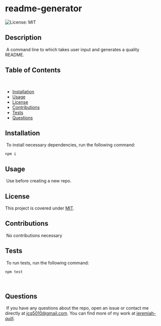 
# readme-generator
![License: MIT](https://img.shields.io/badge/License-MIT-yellow.svg)



## Description


​
A command line to which takes user input and generates a quality README.
​


## Table of Contents

​
- [Installation](#installation)
  ​
- [Usage](#usage)
  ​
- [License](#license)
  ​
- [Contributions](#contributions)
  ​
- [Tests](#tests)
  ​
- [Questions](#questions)
  ​


## Installation

​
To install necessary dependencies, run the following command:
​

```
npm i
```



## Usage

​
Use before creating a new repo.



## License


This project is covered under [MIT](https://opensource.org/licenses/MIT).
​


## Contributions

​
No contributions necessary
​


## Tests

​
To run tests, run the following command:
​

```
npm test
```


​
## Questions

​
If you have any questions about the repo, open an issue or contact me directly at jcq5010@gmail.com. You can find more of my work at [jeremiah-quill](https://github.com/jeremiah-quill/).

